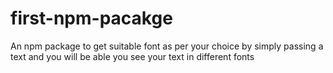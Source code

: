 # first-npm-pacakge
An npm package to get suitable font as per your choice by simply passing a text and you will be able you see your text in different fonts
